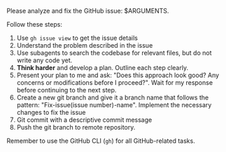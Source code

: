 Please analyze and fix the GitHub issue: $ARGUMENTS.

Follow these steps:

1. Use `gh issue view` to get the issue details
2. Understand the problem described in the issue
3. Use subagents to search the codebase for relevant files, but do not write any code yet.
4. **Think harder** and develop a plan. Outline each step clearly.
5. Present your plan to me and ask: "Does this approach look good? Any concerns or modifications before I proceed?". Wait for my response before continuing to the next step.
6. Create a new git branch and give it a branch name that follows the pattern: "Fix-issue(issue number)-name". Implement the necessary changes to fix the issue
7. Git commit with a descriptive commit message
8. Push the git branch to remote repository.

Remember to use the GitHub CLI (`gh`) for all GitHub-related tasks.
